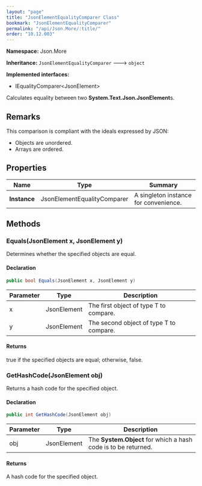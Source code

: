 ```yaml
---
layout: "page"
title: "JsonElementEqualityComparer Class"
bookmark: "JsonElementEqualityComparer"
permalink: "/api/Json.More/:title/"
order: "10.12.003"
---
```

**Namespace:** Json.More

**Inheritance:**
`JsonElementEqualityComparer`
 🡒 
`object`

**Implemented interfaces:**

- IEqualityComparer\<JsonElement\>

Calculates equality between two **System.Text.Json.JsonElement**s.

## Remarks

This comparison is compliant with the ideals expressed by JSON:
            
- Objects are unordered.
- Arrays are ordered.

## Properties

| Name | Type | Summary |
|---|---|---|
| **Instance** | JsonElementEqualityComparer | A singleton instance for convenience. |

## Methods

### Equals(JsonElement x, JsonElement y)

Determines whether the specified objects are equal.

#### Declaration

```c#
public bool Equals(JsonElement x, JsonElement y)
```

| Parameter | Type | Description |
|---|---|---|
| x | JsonElement | The first object of type T to compare. |
| y | JsonElement | The second object of type T to compare. |


#### Returns

true if the specified objects are equal; otherwise, false.

### GetHashCode(JsonElement obj)

Returns a hash code for the specified object.

#### Declaration

```c#
public int GetHashCode(JsonElement obj)
```

| Parameter | Type | Description |
|---|---|---|
| obj | JsonElement | The **System.Object** for which a hash code is to be returned. |


#### Returns

A hash code for the specified object.

